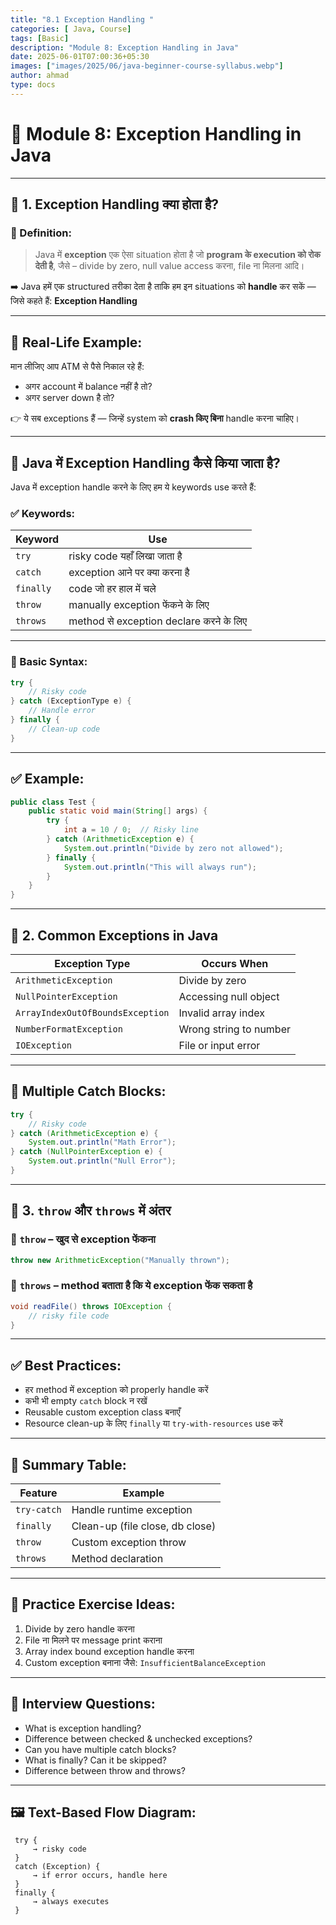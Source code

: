 ```yaml
---
title: "8.1 Exception Handling "
categories: [ Java, Course]
tags: [Basic]
description: "Module 8: Exception Handling in Java"
date: 2025-06-01T07:00:36+05:30
images: ["images/2025/06/java-beginner-course-syllabus.webp"]
author: ahmad
type: docs
---
```


# 📘 **Module 8: Exception Handling in Java**

---

## 🔷 1. Exception Handling क्या होता है?

### 📌 Definition:

> Java में **exception** एक ऐसा situation होता है जो **program के execution को रोक देती है**, जैसे – divide by zero, null value access करना, file ना मिलना आदि।

➡️ Java हमें एक structured तरीका देता है ताकि हम इन situations को **handle** कर सकें — जिसे कहते हैं: **Exception Handling**

---

## 🎯 Real-Life Example:

मान लीजिए आप ATM से पैसे निकाल रहे हैं:

* अगर account में balance नहीं है तो?
* अगर server down है तो?

👉 ये सब exceptions हैं — जिन्हें system को **crash किए बिना** handle करना चाहिए।

---

## 🔧 Java में Exception Handling कैसे किया जाता है?

Java में exception handle करने के लिए हम ये keywords use करते हैं:

### ✅ Keywords:

| Keyword   | Use                                     |
| --------- | --------------------------------------- |
| `try`     | risky code यहाँ लिखा जाता है            |
| `catch`   | exception आने पर क्या करना है           |
| `finally` | code जो हर हाल में चले                  |
| `throw`   | manually exception फेंकने के लिए        |
| `throws`  | method से exception declare करने के लिए |

---

### 🔹 Basic Syntax:

```java
try {
    // Risky code
} catch (ExceptionType e) {
    // Handle error
} finally {
    // Clean-up code
}
```

---

## ✅ Example:

```java
public class Test {
    public static void main(String[] args) {
        try {
            int a = 10 / 0;  // Risky line
        } catch (ArithmeticException e) {
            System.out.println("Divide by zero not allowed");
        } finally {
            System.out.println("This will always run");
        }
    }
}
```

---

## 🔷 2. Common Exceptions in Java

| Exception Type                   | Occurs When            |
| -------------------------------- | ---------------------- |
| `ArithmeticException`            | Divide by zero         |
| `NullPointerException`           | Accessing null object  |
| `ArrayIndexOutOfBoundsException` | Invalid array index    |
| `NumberFormatException`          | Wrong string to number |
| `IOException`                    | File or input error    |

---

## 🔹 Multiple Catch Blocks:

```java
try {
    // Risky code
} catch (ArithmeticException e) {
    System.out.println("Math Error");
} catch (NullPointerException e) {
    System.out.println("Null Error");
}
```

---

## 🔷 3. `throw` और `throws` में अंतर

### 🔹 `throw` – खुद से exception फेंकना

```java
throw new ArithmeticException("Manually thrown");
```

### 🔹 `throws` – method बताता है कि ये exception फेंक सकता है

```java
void readFile() throws IOException {
    // risky file code
}
```

---

## ✅ Best Practices:

* हर method में exception को properly handle करें
* कभी भी empty `catch` block न रखें
* Reusable custom exception class बनाएँ
* Resource clean-up के लिए `finally` या `try-with-resources` use करें

---

## 🧾 Summary Table:

| Feature     | Example                         |
| ----------- | ------------------------------- |
| `try-catch` | Handle runtime exception        |
| `finally`   | Clean-up (file close, db close) |
| `throw`     | Custom exception throw          |
| `throws`    | Method declaration              |

---

## 🧪 Practice Exercise Ideas:

1. Divide by zero handle करना
2. File ना मिलने पर message print कराना
3. Array index bound exception handle करना
4. Custom exception बनाना जैसे: `InsufficientBalanceException`

---

## 📘 Interview Questions:

* What is exception handling?
* Difference between checked & unchecked exceptions?
* Can you have multiple catch blocks?
* What is finally? Can it be skipped?
* Difference between throw and throws?

---

## 🖼 Text-Based Flow Diagram:

```
 try {
     → risky code
 } 
 catch (Exception) {
     → if error occurs, handle here
 }
 finally {
     → always executes
 }
```

